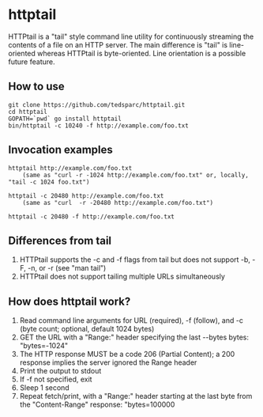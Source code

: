 httptail
========

HTTPtail is a "tail" style command line utility for continuously streaming the contents of a file on an HTTP server.  The main difference is "tail" is line-oriented whereas HTTPtail is byte-oriented.  Line orientation is a possible future feature.

How to use
---
    git clone https://github.com/tedsparc/httptail.git
    cd httptail
    GOPATH=`pwd` go install httptail
    bin/httptail -c 10240 -f http://example.com/foo.txt

Invocation examples
---
    httptail http://example.com/foo.txt
        (same as "curl -r -1024 http://example.com/foo.txt" or, locally, "tail -c 1024 foo.txt")

    httptail -c 20480 http://example.com/foo.txt
        (same as "curl  -r -20480 http://example.com/foo.txt")

    httptail -c 20480 -f http://example.com/foo.txt

Differences from tail
---
1. HTTPtail supports the -c and -f flags from tail but does not support -b, -F, -n, or -r (see "man tail")
1. HTTPtail does not support tailing multiple URLs simultaneously

How does httptail work?
---

1. Read command line arguments for URL (required), -f (follow), and -c (byte count; optional, default 1024 bytes)
1. GET the URL with a "Range:" header specifying the last --bytes bytes: "bytes=-1024"
1. The HTTP response MUST be a code 206 (Partial Content); a 200 response implies the server ignored the Range header
1. Print the output to stdout
1. If -f not specified, exit
1. Sleep 1 second
1. Repeat fetch/print, with a "Range:" header starting at the last byte from the "Content-Range" response: "bytes=100000
